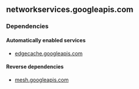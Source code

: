 ## networkservices.googleapis.com

### Dependencies

#### Automatically enabled services

* [edgecache.googleapis.com](../edgecache.googleapis.com/)

#### Reverse dependencies

* [mesh.googleapis.com](../mesh.googleapis.com/)
